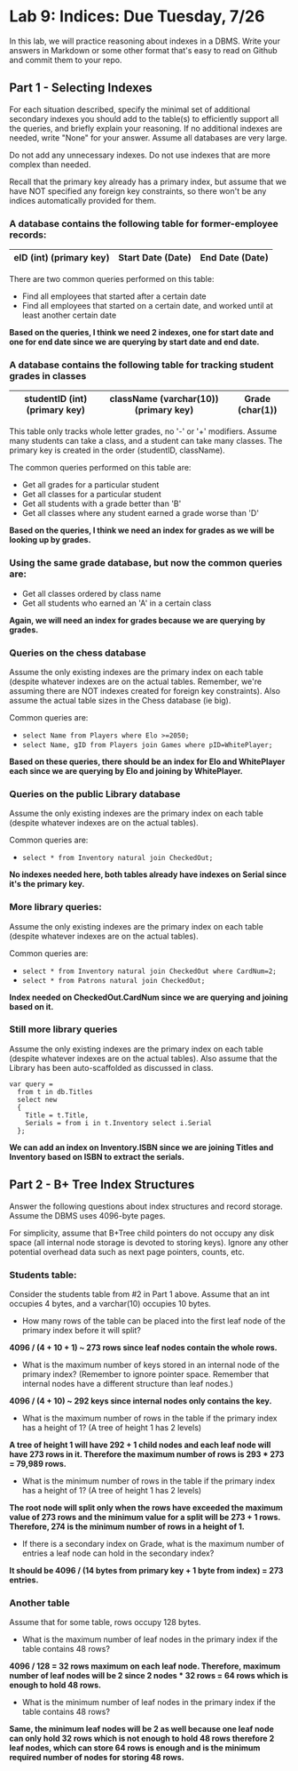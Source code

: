 # Lab 9: Indices: Due Tuesday, 7/26

In this lab, we will practice reasoning about indexes in a DBMS. Write your answers in Markdown or some other format that's easy to read on Github and commit them to your repo.

## Part 1 - Selecting Indexes

For each situation described, specify the minimal set of additional secondary indexes you should add to the table(s) to efficiently support all the queries, and briefly explain your reasoning. If no additional indexes are needed, write "None" for your answer. Assume all databases are very large.

Do not add any unnecessary indexes. Do not use indexes that are more complex than needed.

Recall that the primary key already has a primary index, but assume that we have NOT specified any foreign key constraints, so there won't be any indices automatically provided for them.

### A database contains the following table for former-employee records:

|eID (int) (primary key)| Start Date (Date)|End Date (Date)|
|---|---|---|

There are two common queries performed on this table:

* Find all employees that started after a certain date
* Find all employees that started on a certain date, and worked until at least another certain date

**Based on the queries, I think we need 2 indexes, one for start date and one for end date since we are querying by start date and end date.**


### A database contains the following table for tracking student grades in classes

| studentID (int) (primary key)| className (varchar(10)) (primary key)| Grade (char(1))|
|---|---|---|

This table only tracks whole letter grades, no '-' or '+' modifiers. Assume many students can take a class, and a student can take many classes. The primary key is created in the order (studentID, className).

The common queries performed on this table are:

* Get all grades for a particular student
* Get all classes for a particular student
* Get all students with a grade better than 'B'
* Get all classes where any student earned a grade worse than 'D'

**Based on the queries, I think we need an index for grades as we will be looking up by grades.**

### Using the same grade database, but now the common queries are:

* Get all classes ordered by class name
* Get all students who earned an 'A' in a certain class

**Again, we will need an index for grades because we are querying by grades.**

### Queries on the chess database

Assume the only existing indexes are the primary index on each table (despite whatever indexes are on the actual tables.  Remember, we're assuming there are NOT indexes created for foreign key constraints). Also assume the actual table sizes in the Chess database (ie big).

Common queries are:

* `select Name from Players where Elo >=2050;`
* `select Name, gID from Players join Games where pID=WhitePlayer;`

**Based on these queries, there should be an index for Elo and WhitePlayer each since we are querying by Elo and joining by WhitePlayer.**

### Queries on the public Library database

 Assume the only existing indexes are the primary index on each table (despite whatever indexes are on the actual tables).

Common queries are:

* `select * from Inventory natural join CheckedOut;`

**No indexes needed here, both tables already have indexes on Serial since it's the primary key.**

### More library queries:

Assume the only existing indexes are the primary index on each table (despite whatever indexes are on the actual tables).

Common queries are:

* `select * from Inventory natural join CheckedOut where CardNum=2;`
* `select * from Patrons natural join CheckedOut;`

**Index needed on CheckedOut.CardNum since we are querying and joining based on it.**

### Still more library queries

Assume the only existing indexes are the primary index on each table (despite whatever indexes are on the actual tables). Also assume that the Library has been auto-scaffolded as discussed in class.

```
var query =
  from t in db.Titles
  select new
  {
    Title = t.Title,
    Serials = from i in t.Inventory select i.Serial
  };
```
**We can add an index on Inventory.ISBN since we are joining Titles and Inventory based on ISBN to extract the serials.**
## Part 2 - B+ Tree Index Structures

Answer the following questions about index structures and record storage. Assume the DBMS uses 4096-byte pages.

For simplicity, assume that B+Tree child pointers do not occupy any disk space (all internal node storage is devoted to storing keys). Ignore any other potential overhead data such as next page pointers, counts, etc. 

### Students table:

Consider the students table from #2 in Part 1 above. Assume that an int occupies 4 bytes, and a varchar(10) occupies 10 bytes.


* How many rows of the table can be placed into the first leaf node of the primary index before it will split?

**4096 / (4 + 10 + 1) ~ 273 rows since leaf nodes contain the whole rows.**

* What is the maximum number of keys stored in an internal node of the primary index? (Remember to ignore pointer space. Remember that internal nodes have a different structure than leaf nodes.)

**4096 / (4 + 10) ~ 292 keys since internal nodes only contains the key.**

* What is the maximum number of rows in the table if the primary index has a height of 1? (A tree of height 1 has 2 levels)

**A tree of height 1 will have 292 + 1 child nodes and each leaf node will have 273 rows in it. Therefore the maximum number of rows is 293 * 273 = 79,989 rows.**

* What is the minimum number of rows in the table if the primary index has a height of 1? (A tree of height 1 has 2 levels)

**The root node will split only when the rows have exceeded the maximum value of 273 rows and the minimum value for a split will be 273 + 1 rows. Therefore, 274 is the minimum number of rows in a height of 1.**

* If there is a secondary index on Grade, what is the maximum number of entries a leaf node can hold in the secondary index?

**It should be 4096 / (14 bytes from primary key + 1 byte from index) = 273 entries.**

### Another table

Assume that for some table, rows occupy 128 bytes.

* What is the maximum number of leaf nodes in the primary index if the table contains 48 rows? 

**4096 / 128 = 32 rows maximum on each leaf node. Therefore, maximum number of leaf nodes will be 2 since 2 nodes * 32 rows = 64 rows which is enough to hold 48 rows.**
* What is the minimum number of leaf nodes in the primary index if the table contains 48 rows?

**Same, the minimum leaf nodes will be 2 as well because one leaf node can only hold 32 rows which is not enough to hold 48 rows therefore 2 leaf nodes, which can store 64 rows is enough and is the minimum required number of nodes for storing 48 rows.**


